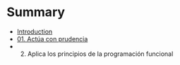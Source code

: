 # Summary

* [Introduction](README.md)
* [01. Actúa con prudencia](chapter1.md)
* 02. Aplica los principios de la programación funcional

